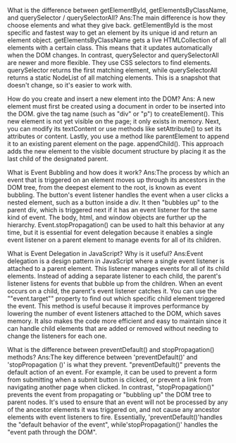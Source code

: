 What is the difference between getElementById, getElementsByClassName, and querySelector / querySelectorAll? Ans:The main difference is how they choose elements and what they give back. getElementById is the most specific and fastest way to get an element by its unique id and return an element object. getElementsByClassName gets a live HTMLCollection of all elements with a certain class. This means that it updates automatically when the DOM changes. In contrast, querySelector and querySelectorAll are newer and more flexible. They use CSS selectors to find elements. querySelector returns the first matching element, while querySelectorAll returns a static NodeList of all matching elements. This is a snapshot that doesn't change, so it's easier to work with.

How do you create and insert a new element into the DOM? Ans: A new element must first be created using a document in order to be inserted into the DOM. give the tag name (such as "div" or "p") to createElement(). This new element is not yet visible on the page; it only exists in memory. Next, you can modify its textContent or use methods like setAttribute() to set its attributes or content. Lastly, you use a method like parentElement to append it to an existing parent element on the page. appendChild(). This approach adds the new element to the visible document structure by placing it as the last child of the designated parent.

What is Event Bubbling and how does it work? Ans:The process by which an event that is triggered on an element moves up through its ancestors in the DOM tree, from the deepest element to the root, is known as event bubbling. The button's event listener handles the event when a user clicks a nested element, such as a button inside a div. It then "bubbles up" to the parent div, which is triggered next if it has an event listener for the same kind of event. The body, html, and window objects are further up the hierarchy. Event.stopPropagation() can be used to halt this behavior at any time, but it is essential for event delegation because it enables a single event listener on a parent element to manage events for all of its children.

What is Event Delegation in JavaScript? Why is it useful? Ans:Event delegation is a design pattern in JavaScript where a single event listener is attached to a parent element. This listener manages events for all of its child elements. Instead of adding a separate listener to each child, the parent's listener listens for events that bubble up from the children. When an event occurs on a child, the parent's event listener catches it. You can use the ""event.target"" property to find out which specific child element triggered the event. This method is useful because it improves performance by lowering the number of event listeners attached to the DOM, which saves memory. It also makes the code more efficient and easy to maintain since it can handle child elements that are added or removed without needing to change the listeners for each one.

What is the difference between preventDefault() and stopPropagation() methods? Ans:The key difference between 'preventDefault()' and 'stopPropagation ()' is what they prevent. "preventDefault()" prevents the default action of an event. For example, it can be used to prevent a form from submitting when a submit button is clicked, or prevent a link from navigating another page when clicked. In contrast, "stopPropagation()" prevents the event from propagating or "bubbling up" the DOM tree to parent nodes. It's used to ensure that an event will not be processed by any of the ancestor elements it was triggered on, and not cause any ancestor elements with event listeners to fire. Essentially, 'preventDefault()'handles the "default behavior of the event", while'stopPropagation()' handles the "event path through the DOM".

